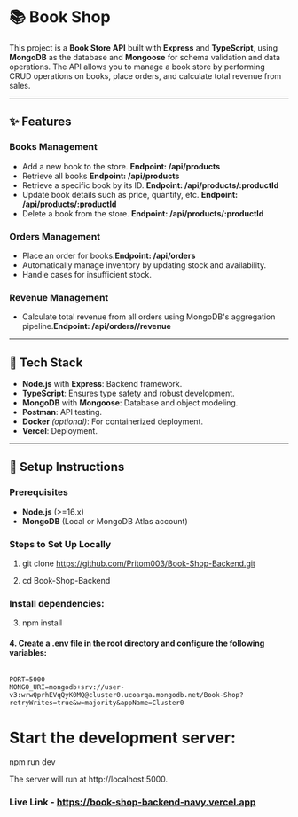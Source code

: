 # 📚 Book Shop 

This project is a **Book Store API** built with **Express** and **TypeScript**, using **MongoDB** as the database and **Mongoose** for schema validation and data operations. The API allows you to manage a book store by performing CRUD operations on books, place orders, and calculate total revenue from sales.

---

## ✨ **Features**

### **Books Management**
- Add a new book to the store.  **Endpoint: /api/products**
- Retrieve all books  **Endpoint: /api/products**
- Retrieve a specific book by its ID. **Endpoint: /api/products/:productId**
- Update book details such as price, quantity, etc. **Endpoint: /api/products/:productId**
- Delete a book from the store. **Endpoint: /api/products/:productId**

### **Orders Management**
- Place an order for books.**Endpoint: /api/orders**
- Automatically manage inventory by updating stock and availability.
- Handle cases for insufficient stock.

### **Revenue Management**
- Calculate total revenue from all orders using MongoDB's aggregation pipeline.**Endpoint: /api/orders//revenue**

---

## 🚀 **Tech Stack**
- **Node.js** with **Express**: Backend framework.
- **TypeScript**: Ensures type safety and robust development.
- **MongoDB** with **Mongoose**: Database and object modeling.
- **Postman**: API testing.
- **Docker** *(optional)*: For containerized deployment.
- **Vercel**: Deployment.

---

## 🔧 **Setup Instructions**

### Prerequisites
- **Node.js** (>=16.x)
- **MongoDB** (Local or MongoDB Atlas account)


### Steps to Set Up Locally
1. git clone https://github.com/Pritom003/Book-Shop-Backend.git

2. cd Book-Shop-Backend

### Install dependencies:

 3. npm install
#### 4. Create a .env file in the root directory and configure the following variables:
```

PORT=5000
MONGO_URI=mongodb+srv://user-v3:wrwQprhEVqQyK0MQ@cluster0.ucoarqa.mongodb.net/Book-Shop?retryWrites=true&w=majority&appName=Cluster0
```
# Start the development server:

npm run dev

The server will run at  http://localhost:5000.
### Live Link - https://book-shop-backend-navy.vercel.app
